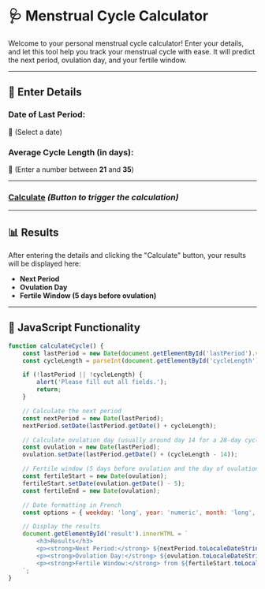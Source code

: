 # 🩺 **Menstrual Cycle Calculator**

Welcome to your personal menstrual cycle calculator! Enter your details, and let this tool help you track your menstrual cycle with ease. It will predict the next period, ovulation day, and your fertile window.

---

## 📝 **Enter Details**

### **Date of Last Period:**
📅 (Select a date)

### **Average Cycle Length (in days):**
🔢 (Enter a number between **21** and **35**)

---

### [**Calculate**](#) *(Button to trigger the calculation)*

---

## 📊 **Results**

After entering the details and clicking the "Calculate" button, your results will be displayed here:

- **Next Period**  
- **Ovulation Day**  
- **Fertile Window (5 days before ovulation)**

---

## 🔧 **JavaScript Functionality**

```javascript
function calculateCycle() {
    const lastPeriod = new Date(document.getElementById('lastPeriod').value);
    const cycleLength = parseInt(document.getElementById('cycleLength').value);

    if (!lastPeriod || !cycleLength) {
        alert('Please fill out all fields.');
        return;
    }

    // Calculate the next period
    const nextPeriod = new Date(lastPeriod);
    nextPeriod.setDate(lastPeriod.getDate() + cycleLength);

    // Calculate ovulation day (usually around day 14 for a 28-day cycle)
    const ovulation = new Date(lastPeriod);
    ovulation.setDate(lastPeriod.getDate() + (cycleLength - 14));

    // Fertile window (5 days before ovulation and the day of ovulation)
    const fertileStart = new Date(ovulation);
    fertileStart.setDate(ovulation.getDate() - 5);
    const fertileEnd = new Date(ovulation);

    // Date formatting in French
    const options = { weekday: 'long', year: 'numeric', month: 'long', day: 'numeric' };

    // Display the results
    document.getElementById('result').innerHTML = `
        <h3>Results</h3>
        <p><strong>Next Period:</strong> ${nextPeriod.toLocaleDateString('fr-FR', options)}</p>
        <p><strong>Ovulation Day:</strong> ${ovulation.toLocaleDateString('fr-FR', options)}</p>
        <p><strong>Fertile Window:</strong> from ${fertileStart.toLocaleDateString('fr-FR', options)} to ${fertileEnd.toLocaleDateString('fr-FR', options)}</p>
    `;
}
